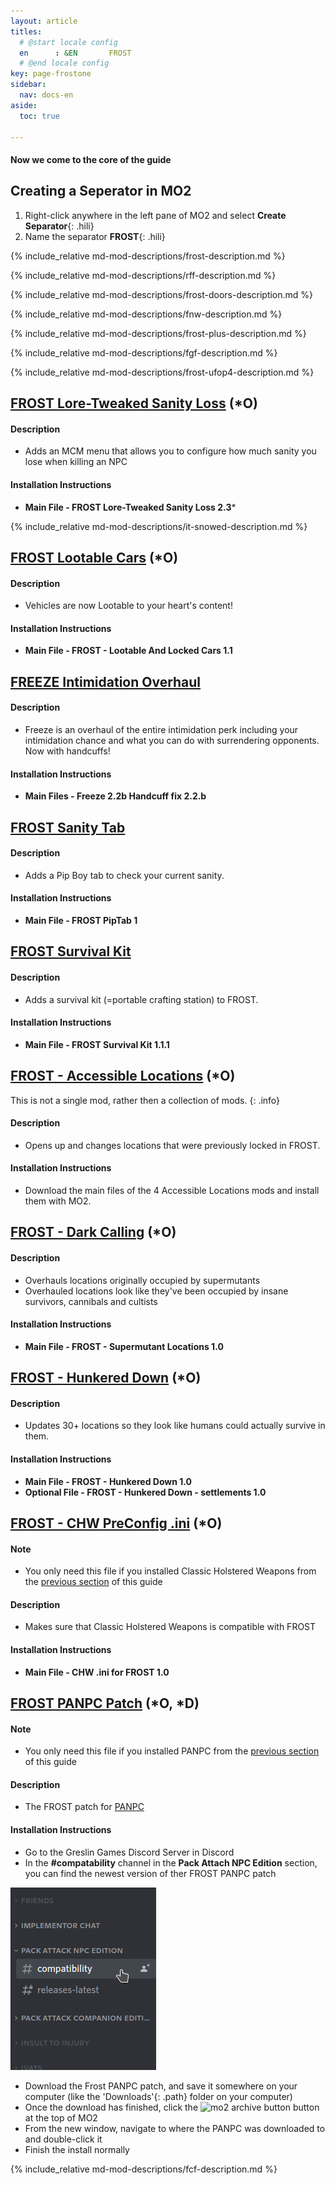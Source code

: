 ```yaml
---
layout: article
titles:
  # @start locale config
  en      : &EN       FROST
  # @end locale config
key: page-frostone
sidebar:
  nav: docs-en
aside:
  toc: true

---
```




#### Now we come to the core of the guide


## Creating a Seperator in MO2
1. Right-click anywhere in the left pane of MO2 and select **Create Separator**{: .hili}
2. Name the separator **FROST**{: .hili}

{% include_relative md-mod-descriptions/frost-description.md %}

{% include_relative md-mod-descriptions/rff-description.md %}

{% include_relative md-mod-descriptions/frost-doors-description.md %}

{% include_relative md-mod-descriptions/fnw-description.md %}

{% include_relative md-mod-descriptions/frost-plus-description.md %}


{% include_relative md-mod-descriptions/fgf-description.md %}


{% include_relative md-mod-descriptions/frost-ufop4-description.md %}


## [FROST Lore-Tweaked Sanity Loss](https://www.nexusmods.com/fallout4/mods/53024?tab=files) (*O)


#### Description
* Adds an MCM menu that allows you to configure how much sanity you lose when killing an NPC

#### Installation Instructions
* **Main File - FROST Lore-Tweaked Sanity Loss 2.3***

{% include_relative md-mod-descriptions/it-snowed-description.md %}



## [FROST Lootable Cars](https://www.nexusmods.com/fallout4/mods/57960) (*O)

#### Description
* Vehicles are now Lootable to your heart's content!

#### Installation Instructions
* **Main File - FROST - Lootable And Locked Cars 1.1**



## [FREEZE Intimidation Overhaul](https://www.nexusmods.com/fallout4/mods/27636?tab=files)


#### Description
* Freeze is an overhaul of the entire intimidation perk including your intimidation chance and what you can do with surrendering opponents. Now with handcuffs! 

#### Installation Instructions
* **Main Files - Freeze 2.2b Handcuff fix 2.2.b**

## [FROST Sanity Tab](https://www.nexusmods.com/fallout4/mods/47585?tab=files)


#### Description
* Adds a Pip Boy tab to check your current sanity.

#### Installation Instructions
* **Main File - FROST PipTab 1**

## [FROST Survival Kit](https://www.nexusmods.com/fallout4/mods/53252)

#### Description
* Adds a survival kit (=portable crafting station) to FROST. 

#### Installation Instructions
* **Main File - FROST Survival Kit 1.1.1**


## [FROST - Accessible Locations](https://www.nexusmods.com/fallout4/users/51477666?tab=user+files) (*O)

This is not a single mod, rather then a collection of mods.
{: .info}

#### Description
* Opens up and changes locations that were previously locked in FROST. 

#### Installation Instructions
* Download the main files of the 4 Accessible Locations mods and install them with MO2.


## [FROST - Dark Calling](https://www.nexusmods.com/fallout4/mods/50618) (*O)

#### Description
* Overhauls locations originally occupied by supermutants
* Overhauled locations look like they've been occupied by insane survivors, cannibals and cultists

#### Installation Instructions
* **Main File - FROST - Supermutant Locations 1.0**


## [FROST - Hunkered Down](https://www.nexusmods.com/fallout4/mods/50008?tab=files) (*O)

#### Description
* Updates 30+ locations so they look like humans could actually survive in them. 

#### Installation Instructions
* **Main File - FROST - Hunkered Down 1.0**
* **Optional File - FROST - Hunkered Down - settlements 1.0**


## [FROST - CHW PreConfig .ini](https://www.nexusmods.com/fallout4/mods/53772?tab=files) (*O)
#### Note
* You only need this file if you installed Classic Holstered Weapons from the [previous section](/coreone#classic-holstered-weapons-system-chw-o) of this guide

#### Description
* Makes sure that Classic Holstered Weapons is compatible with FROST

#### Installation Instructions
* **Main File - CHW .ini for FROST 1.0**


## [FROST PANPC Patch](https://discord.gg/RbX5eVYEKE) (*O, *D)
#### Note
* You only need this file if you installed PANPC from the [previous section](/coreone#pack-attack-npc-panpc-o) of this guide

#### Description
* The FROST patch for [PANPC](/coreone#pack-attack-npc-panpc-o)

#### Installation Instructions
* Go to the Greslin Games Discord Server in Discord
* In the **#compatability** channel in the **Pack Attach NPC Edition** section, you can find the newest version of ther FROST PANPC patch

![Download PANPC FROST patch](./assets/images/find_frost_panpc.png "Download PANPC FROST patch!")

* Download the Frost PANPC patch, and save it somewhere on your computer (like the 'Downloads'{: .path} folder on your computer)
* Once the download has finished, click the ![mo2 archive button](https://themidnightride.github.io/img/mo2%20archive.png) button at the top of MO2
* From the new window, navigate to where the PANPC was downloaded to and double-click it
* Finish the install normally



{% include_relative md-mod-descriptions/fcf-description.md %}